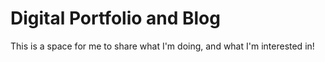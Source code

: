 # Digital Portfolio and Blog

This is a space for me to share what I'm doing, and what I'm interested in!
